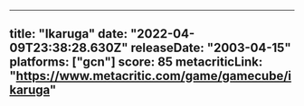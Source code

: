 
---
title: "Ikaruga"
date: "2022-04-09T23:38:28.630Z"
releaseDate: "2003-04-15"
platforms: ["gcn"]
score: 85
metacriticLink: "https://www.metacritic.com/game/gamecube/ikaruga"
---
